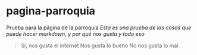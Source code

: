 # pagina-parroquia
Prueba para la página de la parroquia
*Esta es una prueba de las cosas que puede hacer markdown, y por qué nos gusta y todo eso*

> Si, nos gusta el internet
> Nos gusta lo bueno
> No nos gusta lo mal

<!--stackedit_data:
eyJoaXN0b3J5IjpbMTI2NDgzNTg4OV19
-->